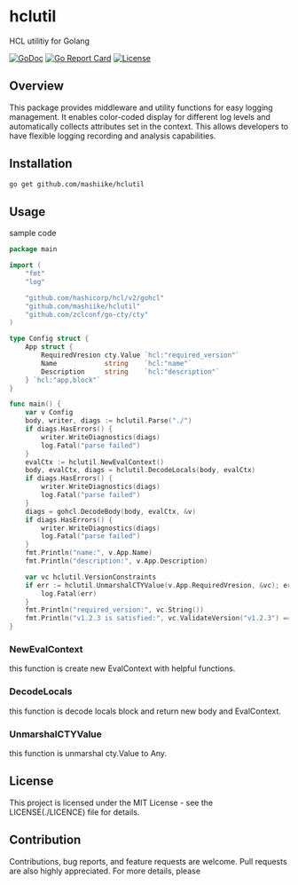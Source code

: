 # hclutil
HCL utilitiy for Golang


[![GoDoc](https://godoc.org/github.com/mashiike/hclutil?status.svg)](https://godoc.org/github.com/mashiike/hclutil)
[![Go Report Card](https://goreportcard.com/badge/github.com/mashiike/hclutil)](https://goreportcard.com/report/github.com/mashiike/hclutil)
[![License](https://img.shields.io/badge/License-MIT-blue.svg)](https://opensource.org/licenses/MIT)

## Overview

This package provides middleware and utility functions for easy logging management. It enables color-coded display for different log levels and automatically collects attributes set in the context. This allows developers to have flexible logging recording and analysis capabilities.

## Installation

```bash
go get github.com/mashiike/hclutil
```

## Usage

sample code

```go
package main

import (
	"fmt"
	"log"

	"github.com/hashicorp/hcl/v2/gohcl"
	"github.com/mashiike/hclutil"
	"github.com/zclconf/go-cty/cty"
)

type Config struct {
	App struct {
		RequiredVresion cty.Value `hcl:"required_version"`
		Name            string    `hcl:"name"`
		Description     string    `hcl:"description"`
	} `hcl:"app,block"`
}

func main() {
	var v Config
	body, writer, diags := hclutil.Parse("./")
	if diags.HasErrors() {
		writer.WriteDiagnostics(diags)
		log.Fatal("parse failed")
	}
	evalCtx := hclutil.NewEvalContext()
	body, evalCtx, diags = hclutil.DecodeLocals(body, evalCtx)
	if diags.HasErrors() {
		writer.WriteDiagnostics(diags)
		log.Fatal("parse failed")
	}
	diags = gohcl.DecodeBody(body, evalCtx, &v)
	if diags.HasErrors() {
		writer.WriteDiagnostics(diags)
		log.Fatal("parse failed")
	}
	fmt.Println("name:", v.App.Name)
	fmt.Println("description:", v.App.Description)

	var vc hclutil.VersionConstraints
	if err := hclutil.UnmarshalCTYValue(v.App.RequiredVresion, &vc); err != nil {
		log.Fatal(err)
	}
	fmt.Println("required_version:", vc.String())
	fmt.Println("v1.2.3 is satisfied:", vc.ValidateVersion("v1.2.3") == nil)
}
```

### NewEvalContext

this function is create new EvalContext with helpful functions.

### DecodeLocals

this function is decode locals block and return new body and EvalContext.

### UnmarshalCTYValue

this function is unmarshal cty.Value to Any.

## License
This project is licensed under the MIT License - see the LICENSE(./LICENCE) file for details.

## Contribution
Contributions, bug reports, and feature requests are welcome. Pull requests are also highly appreciated. For more details, please
